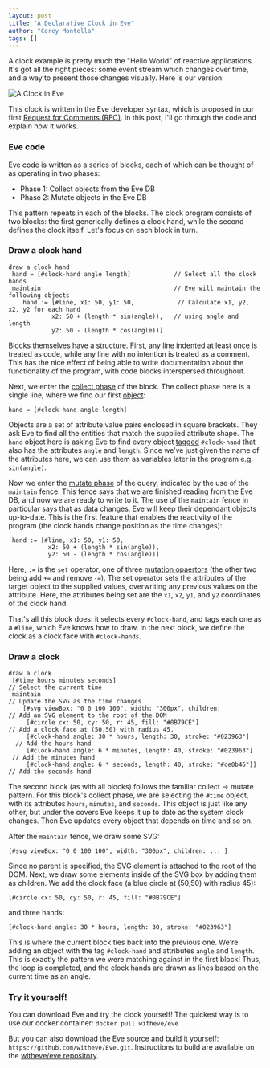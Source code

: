 ```yaml
---
layout: post
title: "A Declarative Clock in Eve"
author: "Corey Montella"
tags: []
---
```


A clock example is pretty much the "Hello World" of reactive applications. It's got all the right pieces: some event stream which changes over time, and a way to present those changes 
visually. Here is our version:

![A Clock in Eve](https://github.com/witheve/assets/blob/master/images/eveclock.gif?raw=true)

This clock is written in the Eve developer syntax, which is proposed in our first [Request for Comments (RFC)](https://github.com/witheve/rfcs/blob/master/proposed/syntax.md). In this post, I'll go through the code and explain how it works.

### Eve code

Eve code is written as a series of blocks, each of which can be thought of as operating in two phases:

- Phase 1: Collect objects from the Eve DB
- Phase 2: Mutate objects in the Eve DB

This pattern repeats in each of the blocks. The clock program consists of two blocks: the first generically defines a clock hand, while the second defines the clock itself. Let's focus on each block in turn.

### Draw a clock hand

```
draw a clock hand
 hand = [#clock-hand angle length]            // Select all the clock hands
 maintain                                     // Eve will maintain the following objects
    hand := [#line, x1: 50, y1: 50,            // Calculate x1, y2, x2, y2 for each hand
            x2: 50 + (length * sin(angle)),   // using angle and length
            y2: 50 - (length * cos(angle))]
```

Blocks themselves have a [structure](https://github.com/witheve/rfcs/blob/master/proposed/syntax.md#block-structure). First, any line indented at least once is treated as code, while any line with no intention is treated as a comment. This has the nice effect of being able to write documentation about the functionality of the program, with code blocks interspersed throughout.

Next, we enter the [collect phase](https://github.com/witheve/rfcs/blob/master/proposed/syntax.md#phase-1-collect) of the block. The collect phase here is a single line, where we find our first [object](https://github.com/witheve/rfcs/blob/master/proposed/syntax.md#objects):

```
hand = [#clock-hand angle length]
```

Objects are a set of attribute:value pairs enclosed in square brackets. They ask Eve to find all the entities that match the supplied attribute shape. The `hand` object here is asking Eve to find every object [tagged](https://github.com/witheve/rfcs/blob/master/proposed/syntax.md#tag-selector---) `#clock-hand` that also has the attributes `angle` and `length`. Since we’ve just given the name of the attributes here, we can use them as variables later in the program e.g. `sin(angle)`.

Now we enter the [mutate phase]() of the query, indicated by the use of the `maintain` fence. This fence says that we are finished reading from the Eve DB, and now we are ready to write to it. The use of the `maintain` fence in particular says that as data changes, Eve will keep their dependant objects up-to-date. This is the first feature that enables the reactivity of the program (the clock hands change position as the time changes):

```
 hand := [#line, x1: 50, y1: 50,            
           x2: 50 + (length * sin(angle)),  
           y2: 50 - (length * cos(angle))]
```

Here, `:=` is the `set` operator, one of three [mutation opaertors](https://github.com/witheve/rfcs/blob/master/proposed/syntax.md#mutation-operators) (the other two being add `+=` and remove `-=`). The set operator sets the attributes of the target object to the supplied values, overwriting any previous values on the attribute. Here, the attributes being set are the `x1`, `x2`, `y1`, and `y2` coordinates of the clock hand.

That's all this block does: it selects every `#clock-hand`, and tags each one as a `#line`, which Eve knows how to draw. In the next block, we define the clock as a clock face with `#clock-hands`.

### Draw a clock

```
draw a clock
 [#time hours minutes seconds]                                        // Select the current time
 maintain                                                             // Update the SVG as the time changes
    [#svg viewBox: "0 0 100 100", width: "300px", children:            // Add an SVG element to the root of the DOM
     [#circle cx: 50, cy: 50, r: 45, fill: "#0B79CE"]                 // Add a clock face at (50,50) with radius 45.
     [#clock-hand angle: 30 * hours, length: 30, stroke: "#023963"]   // Add the hours hand
     [#clock-hand angle: 6 * minutes, length: 40, stroke: "#023963"]  // Add the minutes hand
     [#clock-hand angle: 6 * seconds, length: 40, stroke: "#ce0b46"]] // Add the seconds hand
```

The second block (as with all blocks) follows the familiar collect -> mutate pattern. For this block's collect phase, we are selecting the `#time` object, with its attributes `hours`, `minutes`, and `seconds`. This object is just like any other, but under the covers Eve keeps it up to date as the system clock changes. Then Eve updates every object that depends on time and so on.

After the `maintain` fence, we draw some SVG:

```
[#svg viewBox: "0 0 100 100", width: "300px", children: ... ]
```

Since no parent is specified, the SVG element is attached to the root of the DOM. Next, we draw some elements inside of the SVG box by adding them as children. We add the clock face (a blue circle at (50,50) with radius 45): 

```
[#circle cx: 50, cy: 50, r: 45, fill: "#0B79CE"] 
```

and three hands:

```
[#clock-hand angle: 30 * hours, length: 30, stroke: "#023963"]
```

This is where the current block ties back into the previous one. We're adding an object with the tag `#clock-hand` and attributes `angle` and `length`. This is exactly the pattern we were matching against in the first block! Thus, the loop is completed, and the clock hands are drawn as lines based on the current time as an angle.

### Try it yourself!

You can download Eve and try the clock yourself! The quickest way is to use our docker container: `docker pull witheve/eve`

But you can also download the Eve source and build it yourself: `https://github.com/witheve/Eve.git`. Instructions to build are available on the [witheve/eve repository](https://github.com/witheve/Eve).

